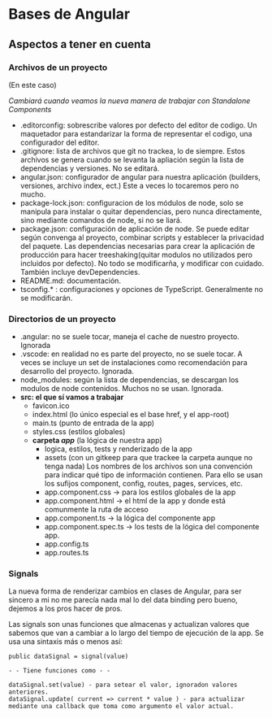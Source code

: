 # Bases de Angular
## Aspectos a tener en cuenta
### Archivos de un proyecto
(En este caso)

*Cambiará cuando veamos la nueva manera de trabajar con Standalone Components*

- .editorconfig: sobrescribe valores por defecto del editor de codigo. Un maquetador para estandarizar la forma de representar el codigo, una configurador del editor.
- .gitignore: lista de archivos que git no trackea, lo de siempre. Estos archivos se genera cuando se levanta la apliación según la lista de dependencias y versiones. No se editará.
- angular.json: configurador de angular para nuestra aplicación (builders, versiones, archivo index, ect.) Este a veces lo tocaremos pero no mucho.
- package-lock.json: configuracion de los módulos de node, solo se manipula para instalar o quitar dependencias, pero nunca directamente, sino mediante comandos de node, si no se liará.
- package.json: configuración de aplicación de node. Se puede editar según convenga al proyecto, combinar scripts y establecer la privacidad del paquete. Las dependencias necesarias para crear la aplicación de producción para hacer treeshaking(quitar modulos no utilizados pero incluidos por defecto). No todo se modificarña, y modificar con cuidado. También incluye devDependencies.
- README.md: documentación.
- tsconfig.* : configuraciones y opciones de TypeScript. Generalmente no se modificarán.

### Directorios de un proyecto
- .angular: no se suele tocar, maneja el cache de nuestro proyecto. Ignorada
- .vscode: en realidad no es parte del proyecto, no se suele tocar. A veces se incluye un set de instalaciones como recomendación para desarrollo del proyecto. Ignorada.
- node_modules: según la lista de dependencias, se descargan los modulos de node contenidos. Muchos no se usan. Ignorada.
- **src: el que sí vamos a trabajar**
  - favicon.ico
  - index.html (lo único especial es el base href, y el app-root)
  - main.ts (punto de entrada de la app)
  - styles.css (estilos globales)
  - **carpeta *app*** (la lógica de nuestra app)
    - logica, estilos, tests y renderizado de la app
    - assets (con un gitkeep para que trackee la carpeta aunque no tenga nada)
    Los nombres de los archivos son una convención para indicar qué tipo de información contienen. Para ello se usan los sufijos component, config, routes, pages, services, etc.
    - app.component.css -> para los estilos globales de la app
    - app.component.html -> el html de la app y donde está comunmente la ruta de acceso
    - app.component.ts -> la lógica del componente app
    - app.component.spec.ts -> los tests de la lógica del componente app.
    - app.config.ts
    - app.routes.ts


### Signals

La nueva forma de renderizar cambios en clases de Angular, para ser sincero a mi no me parecía nada mal lo del data binding pero bueno, dejemos a los pros hacer de pros.

Las signals son unas funciones que almacenas y actualizan valores que sabemos que van a cambiar a lo largo del tiempo de ejecución de la app. Se usa una sintaxis más o menos así:

    public dataSignal = signal(value)

    - - Tiene funciones como - -

    dataSignal.set(value) - para setear el valor, ignoradon valores anteriores.
    dataSignal.update( current => current * value ) - para actualizar mediante una callback que toma como argumento el valor actual.
